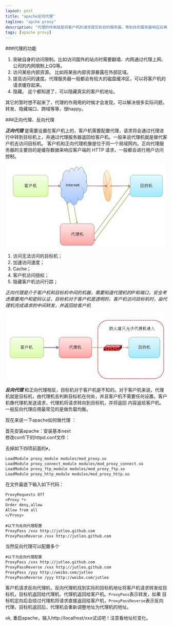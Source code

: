 ```yaml
---
layout: post
title: "apache反向代理"
tagline: "apche proxy"
description: "代理的作用就是将客户机的请求提交到目的服务器，等到目的服务器响应后再返给客户机。代理可以做哪些事情？通常我们说的正向代理和反向代理有啥区别？"
tags: [apache proxy]
---
```


###代理的功能 

  1. 突破自身的访问限制。比如访问国外的站点时需要翻墙、内网通过代理上网、公司的内网限制上QQ等。  
  2. 访问某些内部资源。 比如将某些内部资源暴露在外部区域。  
  3. 提高访问的速度。代理服务器一般都会有较大的磁盘缓冲区，可以将客户机的请求缓存起来。
  4. 隐藏。 这个都知道了，可以隐藏真实的客户机地址。  
  
  其它的暂时想不起来了，代理的作用用的时候才会发现，可以解决很多实际问题，转发、隐藏端口、跨域等等，很happy。
  
###正向代理、反向代理

  ***正向代理*** 是需要设置在客户机上的，客户机需要配置代理，请求将会通过代理进行中转到目标机上，并通过代理服务器返回给客户机。一般来说代理机就是替代客户机去访问目标机。
客户机和正向代理机像是位于同一个局域网内。正向代理服务器的主要目的是缓存数据来响应客户端的 HTTP 请求，一般都会进行用户访问控制。  
 
  ![正向代理](/static/img/20130403001.jpg)  
  
  1. 访问无法访问的目标机；  
  2. 加速访问速度；  
  3. Cache；
  4. 客户机访问授权；  
  5. 隐藏客户机访问行踪；  
  
  *正向代理是介于客户机和目标机中间的机器，需要知道代理机的IP和端口，安全考虑需要用户和密码认证，目标机对于客户机是透明的，客户机访问目标机时，由代理机完成请求的中间转发，并返回给客户机*  
  
  ![反向代理](/static/img/20130403002.jpg)  
  
  ***反向代理*** 和正向代理相反，目标机对于客户机是不知的。对于客户机来说，代理机就是目标机，由代理机去判断目标机在何处，并且客户机不需要任何设置。客户机像代理机发送请求，代理机将请求转向到目标机，并将返回
内容返给客户机。  一般反向代理应用最常见的是做负载均衡。

  现在来说一下apache如何做代理 ：  
  
  首先安装apache：安装基本next  
  修改conf/下的httpd.conf文件：    
  
  去掉如下四项前面的`#`，
  
    LoadModule proxy_module modules/mod_proxy.so  
	LoadModule proxy_connect_module modules/mod_proxy_connect.so
    LoadModule proxy_ftp_module modules/mod_proxy_ftp.so
    LoadModule proxy_http_module modules/mod_proxy_http.so  
	
  在文件最底下输入如下代码： 	

	ProxyRequests Off
	<Proxy *>
	Order deny,allow
	Allow from all
	</Proxy>

	#以下为反向代理配置
	ProxyPass /xxx http://jutleo.github.com
	ProxyPassReverse /xxx http://jutleo.github.com  
	
  当然反向代理可以配置多个
  
    #以下为反向代理配置
	ProxyPass /xxx http://jutleo.github.com
	ProxyPassReverse /xxx http://jutleo.github.com
	ProxyPass /yyy http://weibo.com/jutleo
	ProxyPassReverse /yyy http://weibo.com/jutleo
		
  客户机请求反向代理机，反向代理机找到实际的目标机地址将客户机请求转发给目标机，目标机返回给代理机、代理机返回给客户机。`ProxyPass`表示转发，如果
目标机定向后会绕过代理机将请求直接返回给客户机，`ProxyPassReverse`表示反向代理，目标机返回后，代理机会重新调整地址为代理机的地址。

  ok, 重启apache，输入http://localhost/xxx试试吧！注意看地址栏变化。
  
  
  

